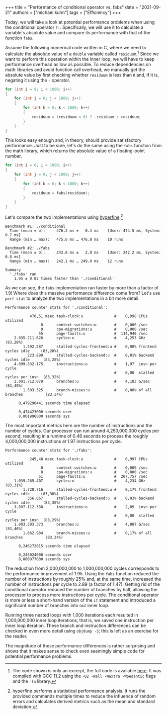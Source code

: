 +++
title = "Performance of conditional operator vs. fabs"
date = "2021-09-21"
authors = ["michael.kuhn"]
tags = ["Efficiency"]
+++

Today, we will take a look at potential performance problems when using the conditional operator `?:`.
Specifically, we will use it to calculate a variable's absolute value and compare its performance with that of the function `fabs`.

<!--more-->

Assume the following numerical code written in C, where we need to calculate the absolute value of a `double` variable called `residuum`.[^code]
Since we want to perform this operation within the inner loop, we will have to keep performance overhead as low as possible.
To reduce dependencies on math libraries and avoid function call overhead, we manually get the absolute value by first checking whether `residuum` is less than `0` and, if it is, negating it using the `-` operator.

```c {linenos=true,hl_lines=[7]}
for (int i = 0; i < 1000; i++)
{
	for (int j = 0; j < 1000; j++)
	{
		for (int k = 0; k < 1000; k++)
		{
			residuum = (residuum < 0) ? -residuum : residuum;
		}
	}
}
```

This looks easy enough and, in theory, should provide satisfactory performance.
Just to be sure, let's do the same using the `fabs` function from the math library, which returns the absolute value of a floating-point number.

```c {linenos=true,hl_lines=[7]}
for (int i = 0; i < 1000; i++)
{
	for (int j = 0; j < 1000; j++)
	{
		for (int k = 0; k < 1000; k++)
		{
			residuum = fabs(residuum);
		}
	}
}
```

Let's compare the two implementations using [hyperfine](https://github.com/sharkdp/hyperfine).[^hyperfine]

```plain {linenos=true,hl_lines=[11]}
Benchmark #1: ./conditional
  Time (mean ± σ):     476.3 ms ±   0.4 ms    [User: 474.5 ms, System: 0.7 ms]
  Range (min … max):   475.6 ms … 476.8 ms    10 runs

Benchmark #2: ./fabs
  Time (mean ± σ):     243.8 ms ±   2.0 ms    [User: 242.2 ms, System: 0.8 ms]
  Range (min … max):   242.1 ms … 249.0 ms    12 runs

Summary
  './fabs' ran
    1.95 ± 0.02 times faster than './conditional'
```

As we can see, the `fabs` implementation ran faster by more than a factor of 1.9!
Where does this massive performance difference come from?
Let's use `perf stat` to analyze the two implementations in a bit more detail.

```plain {linenos=true,hl_lines=[7,10]}
Performance counter stats for './conditional':

           478,51 msec task-clock:u              #    0,998 CPUs utilized
                0      context-switches:u        #    0,000 /sec
                0      cpu-migrations:u          #    0,000 /sec
               55      page-faults:u             #  114,940 /sec
    2.035.211.626      cycles:u                  #    4,253 GHz                      (83,28%)
        1.592.587      stalled-cycles-frontend:u #    0,08% frontend cycles idle     (83,28%)
          223.899      stalled-cycles-backend:u  #    0,01% backend cycles idle      (83,28%)
    4.009.332.175      instructions:u            #    1,97  insn per cycle
                                                 #    0,00  stalled cycles per insn  (83,32%)
    2.001.712.079      branches:u                #    4,183 G/sec                    (83,49%)
        1.503.325      branch-misses:u           #    0,08% of all branches          (83,34%)

      0,479296441 seconds time elapsed

      0,474423000 seconds user
      0,001996000 seconds sys
```

The most important metrics here are the number of instructions and the number of cycles.
Our processor can run around 4,250,000,000 cycles per second, resulting in a runtime of 0.48 seconds to process the roughly 4,000,000,000 instructions at 1.97 instructions per cycle.

```plain {linenos=true,hl_lines=[7,10]}
Performance counter stats for './fabs':

           245,48 msec task-clock:u              #    0,997 CPUs utilized
                0      context-switches:u        #    0,000 /sec
                0      cpu-migrations:u          #    0,000 /sec
               51      page-faults:u             #  207,757 /sec
    1.039.265.407      cycles:u                  #    4,234 GHz                      (83,31%)
        1.720.716      stalled-cycles-frontend:u #    0,17% frontend cycles idle     (83,30%)
          356.067      stalled-cycles-backend:u  #    0,03% backend cycles idle      (83,30%)
    3.007.112.338      instructions:u            #    2,89  insn per cycle
                                                 #    0,00  stalled cycles per insn  (83,29%)
    1.003.303.373      branches:u                #    4,087 G/sec                    (83,46%)
        1.662.984      branch-misses:u           #    0,17% of all branches          (83,34%)

      0,246272015 seconds time elapsed

      0,243024000 seconds user
      0,000977000 seconds sys
```

The reduction from 2,000,000,000 to 1,000,000,000 cycles corresponds to the performance improvement of 1.95.
Using the `fabs` function reduced the number of instructions by roughly 25% and, at the same time, increased the number of instructions per cycle to 2.89 (a factor of 1.47).
Getting rid of the conditional operator reduced the number of branches by half, allowing the processor to process more instructions per cycle.
The conditional operator is more or less a short-hand version of the `if` statement and introduced a significant number of branches into our inner loop.

Running three nested loops with 1,000 iterations each resulted in 1,000,000,000 inner loop iterations, that is, we saved one instruction per inner loop iteration.
These branch and instruction differences can be checked in even more detail using `objdump -S`; this is left as an exercise for the reader.

The magnitude of these performance differences is rather surprising and shows that it makes sense to check even seemingly simple code for potential performance problems.

[^code]: The code shown is only an excerpt, the full code is available [here](conditional-vs-fabs.c). It was compiled with GCC 11.2 using the `-O2 -Wall -Wextra -Wpedantic` flags and the `-lm` library.
[^hyperfine]: hyperfine performs a statistical performance analysis. It runs the provided commands multiple times to reduce the influence of random errors and calculates derived metrics such as the mean and standard deviation.
